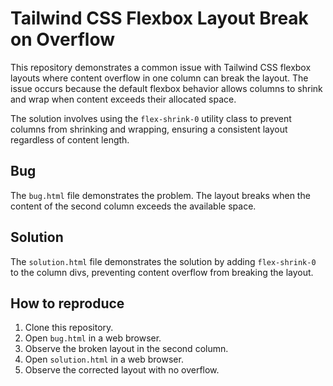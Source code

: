 # Tailwind CSS Flexbox Layout Break on Overflow

This repository demonstrates a common issue with Tailwind CSS flexbox layouts where content overflow in one column can break the layout. The issue occurs because the default flexbox behavior allows columns to shrink and wrap when content exceeds their allocated space.

The solution involves using the `flex-shrink-0` utility class to prevent columns from shrinking and wrapping, ensuring a consistent layout regardless of content length.

## Bug

The `bug.html` file demonstrates the problem. The layout breaks when the content of the second column exceeds the available space.

## Solution

The `solution.html` file demonstrates the solution by adding `flex-shrink-0` to the column divs, preventing content overflow from breaking the layout.

## How to reproduce

1. Clone this repository.
2. Open `bug.html` in a web browser.
3. Observe the broken layout in the second column.
4. Open `solution.html` in a web browser.
5. Observe the corrected layout with no overflow.